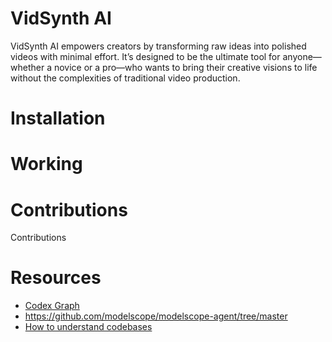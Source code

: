 # VidSynth AI 
VidSynth AI empowers creators by transforming raw ideas into polished videos with minimal effort. It’s designed to be the ultimate tool for anyone—whether a novice or a pro—who wants to bring their creative visions to life without the complexities of traditional video production.

# Installation



# Working 



# Contributions
Contributions 



# Resources
- [Codex Graph](https://www.arxiv.org/pdf/2408.03910)
- https://github.com/modelscope/modelscope-agent/tree/master
- [How to understand codebases](https://arxiv.org/html/2406.01422v1)